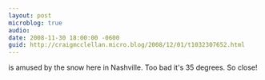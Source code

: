 ```yaml
---
layout: post
microblog: true
audio: 
date: 2008-11-30 18:00:00 -0600
guid: http://craigmcclellan.micro.blog/2008/12/01/t1032307652.html
---
```

is amused by the snow here in Nashville.  Too bad it's 35 degrees.  So close!

